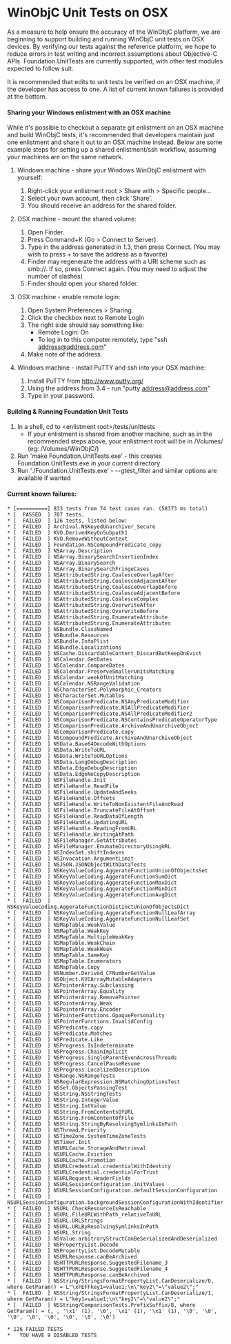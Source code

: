 # WinObjC Unit Tests on OSX

As a measure to help ensure the accuracy of the WinObjC platform, we are beginning to support building and running WinObjC unit tests on OSX devices. By verifying our tests against the reference platform, we hope to reduce errors in test writing and incorrect assumptions about Objective-C APIs. Foundation.UnitTests are currently supported, with other test modules expected to follow suit.

It is recommended that edits to unit tests be verified on an OSX machine, if the developer has access to one. A list of current known failures is provided at the bottom.

#### Sharing your Windows enlistment with an OSX machine

While it's possible to checkout a separate git enlistment on an OSX machine and build WinObjC tests, it's recommended that developers maintain just one enlistment and share it out to an OSX machine instead. Below are some example steps for setting up a shared enlistment/ssh workflow, assuming your machines are on the same network.

1. Windows machine - share your Windows WinObjC enlistment with yourself:

    1. Right-click your enlistment root > Share with > Specific people...
    2. Select your own account, then click 'Share'.
    3. You should receive an address for the shared folder.

2. OSX machine - mount the shared volume:

    1. Open Finder.
    2. Press Command+K (Go > Connect to Server).
    3. Type in the address generated in 1.3, then press Connect. (You may wish to press + to save the address as a favorite)
    4. Finder may regenerate the address with a URI scheme such as smb://. If so, press Connect again. (You may need to adjust the number of slashes)
    5. Finder should open your shared folder.

3. OSX machine - enable remote login:
    
    1. Open System Preferences > Sharing.
    2. Click the checkbox next to Remote Login
    3. The right side should say something like: 
        * Remote Login: On 
        * To log in to this computer remotely, type "ssh address@address.com"
    4. Make note of the address.
    
4. Windows machine - install PuTTY and ssh into your OSX machine:

    1. Install PuTTY from http://www.putty.org/
    2. Using the address from 3.4 - run "putty address@address.com"
    3. Type in your password.

#### Building & Running Foundation Unit Tests

1. In a shell, cd to \<enlistment root\>/tests/unittests
    * If your enlistment is shared from another machine, such as in the recommended steps above, your enlistment root will be in /Volumes/ (eg: /Volumes/WinObjC/)
2. Run 'make Foundation.UnitTests.exe' - this creates Foundation.UnitTests.exe in your current directory
3. Run './Foundation.UnitTests.exe' - --gtest_filter and similar options are available if wanted

#### Current known failures:


    * [==========] 833 tests from 74 test cases ran. (58373 ms total)
    * [  PASSED  ] 707 tests.
    * [  FAILED  ] 126 tests, listed below:
    * [  FAILED  ] Archival.NSKeyedUnarchiver_Secure
    * [  FAILED  ] KVO.DerivedKeyOnSubpath1
    * [  FAILED  ] KVO.RemoveWithoutContext
    * [  FAILED  ] Foundation.NSCompoundPredicate_copy
    * [  FAILED  ] NSArray.Description
    * [  FAILED  ] NSArray.BinarySearchInsertionIndex
    * [  FAILED  ] NSArray.BinarySearch
    * [  FAILED  ] NSArray.BinarySearchFringeCases
    * [  FAILED  ] NSAttributedString.CoalesceOverlapAfter
    * [  FAILED  ] NSAttributedString.CoalesceAdjacentAfter
    * [  FAILED  ] NSAttributedString.CoalesceOverlapBefore
    * [  FAILED  ] NSAttributedString.CoalesceAdjacentBefore
    * [  FAILED  ] NSAttributedString.CoalesceComplex
    * [  FAILED  ] NSAttributedString.OverwriteAfter
    * [  FAILED  ] NSAttributedString.OverwriteBefore
    * [  FAILED  ] NSAttributedString.EnumerateAttribute
    * [  FAILED  ] NSAttributedString.EnumerateAttributes
    * [  FAILED  ] NSBundle.ClassNamed
    * [  FAILED  ] NSBundle.Resources
    * [  FAILED  ] NSBundle.InfoPlist
    * [  FAILED  ] NSBundle.Localizations
    * [  FAILED  ] NSCache.DiscardableContent_DiscardButKeepOnEvict
    * [  FAILED  ] NSCalendar.GetDates
    * [  FAILED  ] NSCalendar.CompareDates
    * [  FAILED  ] NSCalendar.PreserveSmallerUnitsMatching
    * [  FAILED  ] NSCalendar.weekOfUnitMatching
    * [  FAILED  ] NSCalendar.NSRangeValidation
    * [  FAILED  ] NSCharacterSet.Polymorphic_Creators
    * [  FAILED  ] NSCharacterSet.Mutables
    * [  FAILED  ] NSComparisonPredicate.NSAnyPredicateModifier
    * [  FAILED  ] NSComparisonPredicate.NSAllPredicateModifier
    * [  FAILED  ] NSComparisonPredicate.NSAllPredicateModifier2
    * [  FAILED  ] NSComparisonPredicate.NSContainsPredicateOperatorType
    * [  FAILED  ] NSComparisonPredicate.ArchiveAndUnarchiveObject
    * [  FAILED  ] NSComparisonPredicate.copy
    * [  FAILED  ] NSCompoundPredicate.ArchiveAndUnarchiveObject
    * [  FAILED  ] NSData.Base64DecodeWithOptions
    * [  FAILED  ] NSData.WriteToURL
    * [  FAILED  ] NSData.WriteToURLOptions
    * [  FAILED  ] NSData.LongDebugDescription
    * [  FAILED  ] NSData.EdgeDebugDescription
    * [  FAILED  ] NSData.EdgeNoCopyDescription
    * [  FAILED  ] NSFileHandle.Init
    * [  FAILED  ] NSFileHandle.ReadFile
    * [  FAILED  ] NSFileHandle.UpdateAndSeeks
    * [  FAILED  ] NSFileHandle.Offsets
    * [  FAILED  ] NSFileHandle.WriteToNonExistentFileAndRead
    * [  FAILED  ] NSFileHandle.TruncateFileAtOffset
    * [  FAILED  ] NSFileHandle.ReadDataOfLength
    * [  FAILED  ] NSFileHandle.UpdatingURL
    * [  FAILED  ] NSFileHandle.ReadingFromURL
    * [  FAILED  ] NSFileHandle.WritingAtPath
    * [  FAILED  ] NSFileManager.GetAttributes
    * [  FAILED  ] NSFileManager.EnumateDirectoryUsingURL
    * [  FAILED  ] NSIndexSet.shiftIndexes
    * [  FAILED  ] NSInvocation.ArgumentLimit
    * [  FAILED  ] NSJSON.JSONObjectWithDataTests
    * [  FAILED  ] NSKeyValueCoding.AggerateFunctionUnionOfObjectsSet
    * [  FAILED  ] NSKeyValueCoding.AggerateFunctionSumDict
    * [  FAILED  ] NSKeyValueCoding.AggerateFunctionMaxDict
    * [  FAILED  ] NSKeyValueCoding.AggerateFunctionMinDict
    * [  FAILED  ] NSKeyValueCoding.AggerateFunctionAvgDict
    * [  FAILED  ] NSKeyValueCoding.AggerateFunctionDistinctUnionOfObjectsDict
    * [  FAILED  ] NSKeyValueCoding.AggerateFunctionNullLeafArray
    * [  FAILED  ] NSKeyValueCoding.AggerateFunctionNullLeafSet
    * [  FAILED  ] NSMapTable.WeakValue
    * [  FAILED  ] NSMapTable.WeakKey
    * [  FAILED  ] NSMapTable.MultipleWeakKey
    * [  FAILED  ] NSMapTable.WeakChain
    * [  FAILED  ] NSMapTable.WeakWeak
    * [  FAILED  ] NSMapTable.SameKey
    * [  FAILED  ] NSMapTable.Enumerators
    * [  FAILED  ] NSMapTable.Copy
    * [  FAILED  ] NSNumber.Derived_CFNumberGetValue
    * [  FAILED  ] NSObject.KVCArrayMutableAdapters
    * [  FAILED  ] NSPointerArray.Subclassing
    * [  FAILED  ] NSPointerArray.Equality
    * [  FAILED  ] NSPointerArray.RemovePointer
    * [  FAILED  ] NSPointerArray.Weak
    * [  FAILED  ] NSPointerArray.Encoder
    * [  FAILED  ] NSPointerFunctions.OpaquePersonality
    * [  FAILED  ] NSPointerFunctions.InvalidConfig
    * [  FAILED  ] NSPredicate.copy
    * [  FAILED  ] NSPredicate.Matches
    * [  FAILED  ] NSPredicate.Like
    * [  FAILED  ] NSProgress.IsIndeterminate
    * [  FAILED  ] NSProgress.ChainImplicit
    * [  FAILED  ] NSProgress.SingleParentEvenAcrossThreads
    * [  FAILED  ] NSProgress.CancelPauseResume
    * [  FAILED  ] NSProgress.LocalizedDescription
    * [  FAILED  ] NSRange.NSRangeTests
    * [  FAILED  ] NSRegularExpression.NSMatchingOptionsTest
    * [  FAILED  ] NSSet.ObjectsPassingTest
    * [  FAILED  ] NSString.NSStringTests
    * [  FAILED  ] NSString.IntegerValue
    * [  FAILED  ] NSString.IntValue
    * [  FAILED  ] NSString.FromContentsOfURL
    * [  FAILED  ] NSString.FromContentOfFile
    * [  FAILED  ] NSString.StringByResolvingSymlinksInPath
    * [  FAILED  ] NSThread.Priority
    * [  FAILED  ] NSTimeZone.SystemTimeZoneTests
    * [  FAILED  ] NSTimer.Init
    * [  FAILED  ] NSURLCache.StorageAndRetrieval
    * [  FAILED  ] NSURLCache.Eviction
    * [  FAILED  ] NSURLCache.Promotion
    * [  FAILED  ] NSURLCredential.credentialWithIdentity
    * [  FAILED  ] NSURLCredential.credentialForTrust
    * [  FAILED  ] NSURLRequest.HeaderFields
    * [  FAILED  ] NSURLSessionConfiguration.initValues
    * [  FAILED  ] NSURLSessionConfiguration.defaultSessionConfiguration
    * [  FAILED  ] NSURLSessionConfiguration.backgroundSessionConfigurationWithIdentifier
    * [  FAILED  ] NSURL.CheckResourceIsReachable
    * [  FAILED  ] NSURL.FileURLWithPath_relativeToURL
    * [  FAILED  ] NSURL.URLStrings
    * [  FAILED  ] NSURL.URLByResolvingSymlinksInPath
    * [  FAILED  ] NSURL.String
    * [  FAILED  ] NSValue.arbitraryStructCanBeSerializedAndDeserialized
    * [  FAILED  ] NSPropertyList.Decode
    * [  FAILED  ] NSPropertyList.DecodeMutable
    * [  FAILED  ] NSURLResponse.canBeArchived
    * [  FAILED  ] NSHTTPURLResponse.SuggestedFilename_3
    * [  FAILED  ] NSHTTPURLResponse.SuggestedFilename_4
    * [  FAILED  ] NSHTTPURLResponse.canBeArchived
    * [  FAILED  ] NSString/StringsFormatPropertyList.CanDeserialize/0, where GetParam() = L"\xFEFFkey1=value1;\n\"key2\"=\"value2\";"
    * [  FAILED  ] NSString/StringsFormatPropertyList.CanDeserialize/1, where GetParam() = L"key1=value1;\n\"key2\"=\"value2\";"
    * [  FAILED  ] NSString/ComparisonTests.PrefixSuffix/8, where GetParam() = (, , '\x1' (1), '\0', '\x1' (1), '\x1' (1), '\0', '\0', '\0', '\0', '\0', '\0', '\0', '\0')

    * 126 FAILED TESTS
    *   YOU HAVE 9 DISABLED TESTS